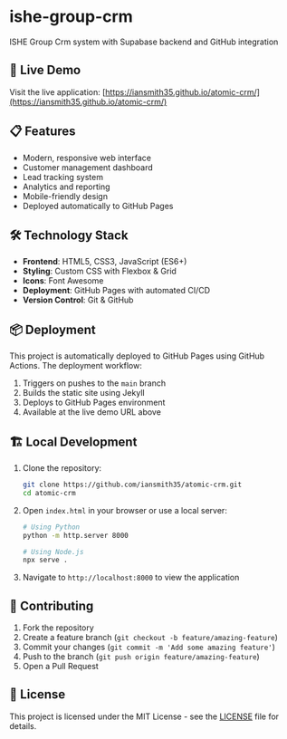 # ishe-group-crm
ISHE Group Crm system with Supabase backend and GitHub integration

## 🚀 Live Demo
Visit the live application: [https://iansmith35.github.io/atomic-crm/](https://iansmith35.github.io/atomic-crm/)

## 📋 Features
- Modern, responsive web interface
- Customer management dashboard
- Lead tracking system
- Analytics and reporting
- Mobile-friendly design
- Deployed automatically to GitHub Pages

## 🛠️ Technology Stack
- **Frontend**: HTML5, CSS3, JavaScript (ES6+)
- **Styling**: Custom CSS with Flexbox & Grid
- **Icons**: Font Awesome
- **Deployment**: GitHub Pages with automated CI/CD
- **Version Control**: Git & GitHub

## 📦 Deployment
This project is automatically deployed to GitHub Pages using GitHub Actions. The deployment workflow:

1. Triggers on pushes to the `main` branch
2. Builds the static site using Jekyll
3. Deploys to GitHub Pages environment
4. Available at the live demo URL above

## 🏗️ Local Development
1. Clone the repository:
   ```bash
   git clone https://github.com/iansmith35/atomic-crm.git
   cd atomic-crm
   ```

2. Open `index.html` in your browser or use a local server:
   ```bash
   # Using Python
   python -m http.server 8000
   
   # Using Node.js
   npx serve .
   ```

3. Navigate to `http://localhost:8000` to view the application

## 🤝 Contributing
1. Fork the repository
2. Create a feature branch (`git checkout -b feature/amazing-feature`)
3. Commit your changes (`git commit -m 'Add some amazing feature'`)
4. Push to the branch (`git push origin feature/amazing-feature`)
5. Open a Pull Request

## 📄 License
This project is licensed under the MIT License - see the [LICENSE](LICENSE) file for details.
